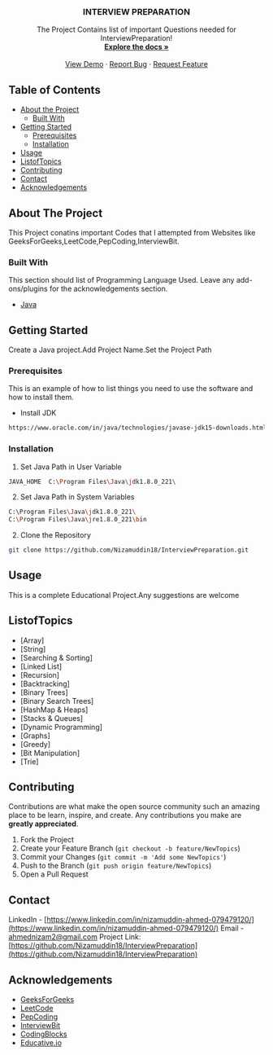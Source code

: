 <!--
*** Thanks for checking out this README Template. If you have a suggestion that would
*** make this better, please fork the repo and create a pull request or simply open
*** an issue with the tag "enhancement".
*** Thanks again! Now go create something AMAZING! :D
-->





<!-- PROJECT SHIELDS -->
<!--
*** I'm using markdown "reference style" links for readability.
*** Reference links are enclosed in brackets [ ] instead of parentheses ( ).
*** See the bottom of this document for the declaration of the reference variables
*** for build-url, contributors-url, etc. This is an optional, concise syntax you may use.
*** https://www.markdownguide.org/basic-syntax/#reference-style-links
-->
<!-- PROJECT LOGO -->
<br />
<p align="center">
  <h3 align="center">INTERVIEW PREPARATION</h3>

  <p align="center">
    The Project Contains list of important Questions needed for InterviewPreparation!
    <br />
    <a href="https://github.com/Nizamuddin18/InterviewPreparation"><strong>Explore the docs »</strong></a>
    <br />
    <br />
    <a href="https://github.com/Nizamuddin18/InterviewPreparation">View Demo</a>
    ·
    <a href="https://github.com/Nizamuddin18/InterviewPreparation">Report Bug</a>
    ·
    <a href="https://github.com/othneildrew/Best-README-Template/issues">Request Feature</a>
  </p>
</p>



<!-- TABLE OF CONTENTS -->
## Table of Contents

* [About the Project](#about-the-project)
  * [Built With](#built-with)
* [Getting Started](#getting-started)
  * [Prerequisites](#prerequisites)
  * [Installation](#installation)
* [Usage](#usage)
* [ListofTopics](#topics)
* [Contributing](#contributing)
* [Contact](#contact)
* [Acknowledgements](#acknowledgements)



<!-- ABOUT THE PROJECT -->
## About The Project
This Project conatins important Codes that I attempted from Websites like GeeksForGeeks,LeetCode,PepCoding,InterviewBit.

<!--
Here's why:
* Your time should be focused on creating something amazing. A project that solves a problem and helps others
* You shouldn't be doing the same tasks over and over like creating a README from scratch
* You should element DRY principles to the rest of your life :smile:

Of course, no one template will serve all projects since your needs may be different. So I'll be adding more in the near future. You may also suggest changes by forking this repo and creating a pull request or opening an issue.

A list of commonly used resources that I find helpful are listed in the acknowledgements.
-->

### Built With
This section should list of Programming Language Used. 
Leave any add-ons/plugins for the acknowledgements section. 
* [Java](https://www.java.com/en/)

<!-- GETTING STARTED -->
## Getting Started

Create a Java project.Add Project Name.Set the Project Path

### Prerequisites

This is an example of how to list things you need to use the software and how to install them.
* Install JDK
```sh
https://www.oracle.com/in/java/technologies/javase-jdk15-downloads.html
```

### Installation

1. Set Java Path in User Variable
```sh
JAVA_HOME  C:\Program Files\Java\jdk1.8.0_221\
```
2. Set Java Path in System Variables
```sh
C:\Program Files\Java\jdk1.8.0_221\
C:\Program Files\Java\jre1.8.0_221\bin
```
2. Clone the Repository
```sh
git clone https://github.com/Nizamuddin18/InterviewPreparation.git
```


<!-- USAGE EXAMPLES -->
## Usage

This is a complete Educational Project.Any suggestions are welcome
<!-- _For more examples, please refer to the [Documentation](https://example.com)_ -->

<!-- ROADMAP -->
## ListofTopics
* [Array]
* [String]
* [Searching & Sorting]
* [Linked List]
* [Recursion]
* [Backtracking]
* [Binary Trees]
* [Binary Search Trees]
* [HashMap & Heaps]
* [Stacks & Queues]
* [Dynamic Programming]
* [Graphs]
* [Greedy]
* [Bit Manipulation]
* [Trie]

<!-- CONTRIBUTING -->
## Contributing

Contributions are what make the open source community such an amazing place to be learn, 
inspire, and create. 
Any contributions you make are **greatly appreciated**.

1. Fork the Project
2. Create your Feature Branch (`git checkout -b feature/NewTopics`)
3. Commit your Changes (`git commit -m 'Add some NewTopics'`)
4. Push to the Branch (`git push origin feature/NewTopics`)
5. Open a Pull Request

<!-- CONTACT -->
## Contact

LinkedIn - [https://www.linkedin.com/in/nizamuddin-ahmed-079479120/](https://www.linkedin.com/in/nizamuddin-ahmed-079479120/)
Email - [ahmednizam2@gmail.com](ahmednizam2@gmail.com)
Project Link: [https://github.com/Nizamuddin18/InterviewPreparation](https://github.com/Nizamuddin18/InterviewPreparation)

<!-- ACKNOWLEDGEMENTS -->
## Acknowledgements

* [GeeksForGeeks](https://www.geeksforgeeks.org/)
* [LeetCode](https://leetcode.com/)
* [PepCoding](https://www.pepcoding.com/)
* [InterviewBit](https://www.interviewbit.com/)
* [CodingBlocks](https://codingblocks.com/)
* [Educative.io](https://www.educative.io/)

<!-- MARKDOWN LINKS & IMAGES -->
<!-- https://www.markdownguide.org/basic-syntax/#reference-style-links -->
